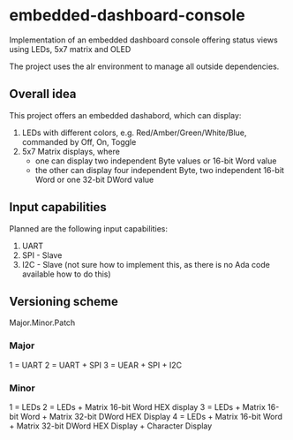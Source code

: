 # embedded-dashboard-console
Implementation of an embedded dashboard console offering status views using LEDs, 5x7 matrix and OLED

The project uses the alr environment to manage all outside dependencies.

## Overall idea
This project offers an embedded dashabord, which can display:
1. LEDs with different colors, e.g. Red/Amber/Green/White/Blue, commanded by Off, On, Toggle
1. 5x7 Matrix displays, where
   * one can display two independent Byte values or 16-bit Word value
   * the other can display four independent Byte, two independent 16-bit Word or one 32-bit DWord value

## Input capabilities
Planned are the following input capabilities:
1. UART
2. SPI - Slave
3. I2C - Slave (not sure how to implement this, as there is no Ada code available how to do this)

## Versioning scheme
Major.Minor.Patch

### Major
1 = UART
2 = UART + SPI
3 = UEAR + SPI + I2C

### Minor
1 = LEDs
2 = LEDs + Matrix 16-bit Word HEX display
3 = LEDs + Matrix 16-bit Word + Matrix 32-bit DWord HEX Display
4 = LEDs + Matrix 16-bit Word + Matrix 32-bit DWord HEX Display + Character Display

